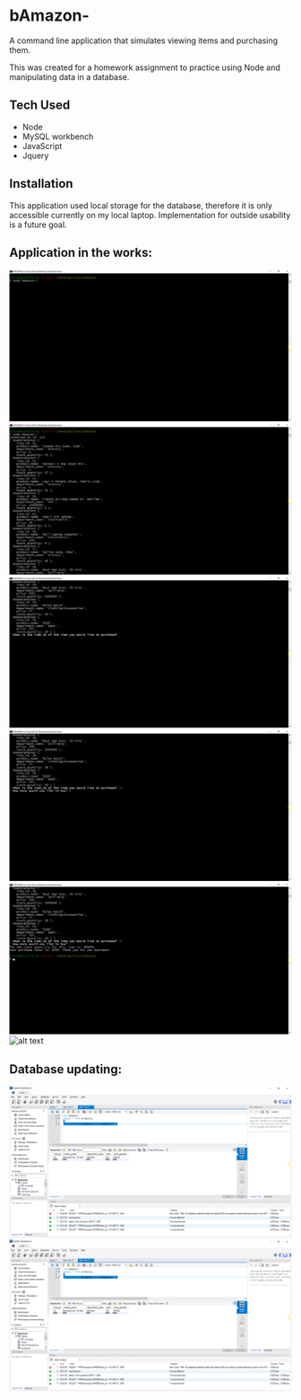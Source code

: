 # bAmazon-

A command line application that simulates viewing items and purchasing them.

This was created for a homework assignment to practice using Node and manipulating data in a database. 

## Tech Used

- Node
- MySQL workbench
- JavaScript
- Jquery


## Installation

This application used local storage for the database, therefore it is only accessible currently on my local laptop.  Implementation for outside usability is a future goal. 

## Application in the works:

![alt text](bAmazonDEMO_1.png)
![alt text](bAmazonDEMO_2.png)
![alt text](bAmazonDEMO_3.png)
![alt text](bAmazonDEMO_4.png)
![alt text](bAmazonDEMO_5.png)
![alt text](bAmazonDEMO_6.png)

## Database updating:

![alt text](bAmazon_DEMO_7.png)
![alt text](bAMazon_DEMO_8.png)

